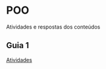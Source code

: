 # POO
Atividades e respostas dos conteúdos

## Guia 1

[Atividades](https://github.com/nikki-sl/POO/tree/main/guia1)
